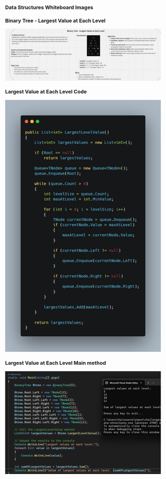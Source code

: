 ### Data Structures Whiteboard Images

### Binary Tree - Largest Value at Each Level

![Largest Value at Each Level Whiteboard](assets/LargestValueAtEachLevel-WB.png)
###  Largest Value at Each Level Code
![Sum Of Leafs](assets/Largest-Value-at-Each-Level.png)

###  Largest Value at Each Level Main method
![Sum Of Leafs-main](assets/LargestValueAtEachLevel-main.png)

